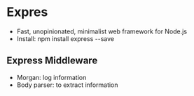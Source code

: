 # **Expres**

* Fast, unopinionated, minimalist web framework for Node.js
* Install: npm install express --save

## Express Middleware

* Morgan: log information
* Body parser: to extract information